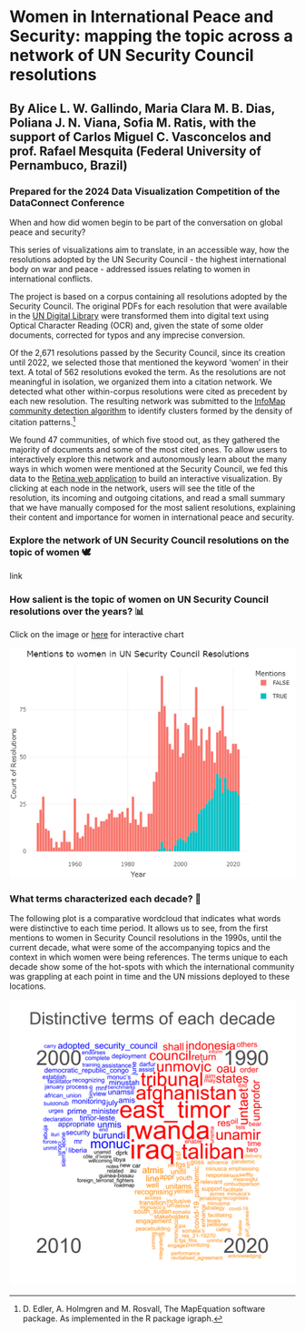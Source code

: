 # Women in International Peace and Security: mapping the topic across a network of UN Security Council resolutions
## By Alice L. W. Gallindo, Maria Clara M. B. Dias, Poliana J. N. Viana, Sofia M. Ratis, with the support of Carlos Miguel C. Vasconcelos and prof. Rafael Mesquita (Federal University of Pernambuco, Brazil)
### Prepared for the 2024 Data Visualization Competition of the DataConnect Conference

When and how did women begin to be part of the conversation on global peace and security?

This series of visualizations aim to translate, in an accessible way, how the resolutions adopted by the UN Security Council - the highest international body on war and peace - addressed issues relating to women in international conflicts.  

The project is based on a corpus containing all resolutions adopted by the Security Council. The original PDFs for each resolution that were available in the [UN Digital Library](https://digitallibrary.un.org/) were transformed them into digital text using Optical Character Reading (OCR) and, given the state of some older documents, corrected for typos and any imprecise conversion. 

Of the 2,671 resolutions passed by the Security Council, since its creation until 2022, we selected those that mentioned the keyword ‘women’ in their text. A total of 562 resolutions evoked the term. As the resolutions are not meaningful in isolation, we organized them into a citation network. We detected what other within-corpus resolutions were cited as precedent by each new resolution. The resulting network was submitted to the [InfoMap community detection algorithm](https://www.mapequation.org/) to identify clusters formed by the density of citation patterns.[^1] 

We found 47 communities, of which five stood out, as they gathered the majority of documents and some of the most cited ones. To allow users to interactively explore this network and autonomously learn about the many ways in which women were mentioned at the Security Council, we fed this data to the [Retina web application](https://ouestware.gitlab.io/retina/1.0.0-beta.1/#/) to build an interactive visualization. By clicking at each node in the network, users will see the title of the resolution, its incoming and outgoing citations, and read a small summary that we have manually composed for the most salient resolutions, explaining their content and importance for women in international peace and security.



### Explore the network of UN Security Council resolutions on the topic of women :dove:

link

### How salient is the topic of women on UN Security Council resolutions over the years? :bar_chart:

Click on the image or [here](https://rpubs.com/rafaelmesquita/dataviz24_sc_fig1) for interactive chart

[![figure plotly](static/fig_plotly.png)](https://rpubs.com/rafaelmesquita/dataviz24_sc_fig1)




### What terms characterized each decade? :speech_balloon:
The following plot is a comparative wordcloud that indicates what words were distinctive to each time period. It allows us to see, from the first mentions to women in Security Council resolutions in the 1990s, until the current decade, what were some of the accompanying topics and the context in which women were being references. The terms unique to each decade show some of the hot-spots with which the international community was grappling at each point in time and the UN missions deployed to these locations.

![comparison wordcloud static](/static/fig2.png)


[^1]: D. Edler, A. Holmgren and M. Rosvall, The MapEquation software package. As implemented in the R package igraph.
